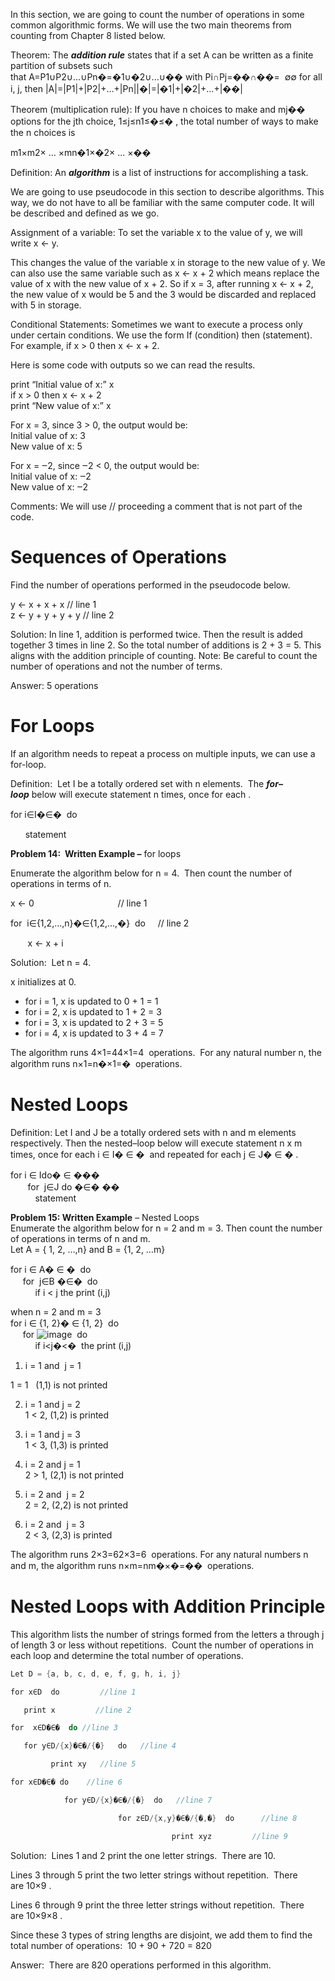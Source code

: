 In this section, we are going to count the number of operations in some common algorithmic forms. We will use the two main theorems from counting from Chapter 8 listed below.

  
Theorem: The _**addition rule**_ states that if a set A can be written as a finite partition of subsets such that A=P1∪P2∪...∪Pn�=�1∪�2∪...∪�� with Pi∩Pj=��∩��=  ∅∅ for all i, j, then |A|=|P1|+|P2|+...+|Pn||�|=|�1|+|�2|+...+|��| 

  
Theorem (multiplication rule): If you have n choices to make and mj��  options for the jth choice, 1≤j≤n1≤�≤� , the total number of ways to make the n choices is

  
m1×m2× ... ×mn�1×�2× ... ×�� 

  
Definition: An _**algorithm**_ is a list of instructions for accomplishing a task.

  
We are going to use pseudocode in this section to describe algorithms. This way, we do not have to all be familiar with the same computer code. It will be described and defined as we go.

Assignment of a variable: To set the variable x to the value of y, we will write x ← y.

This changes the value of the variable x in storage to the new value of y. We can also use the same variable such as x ← x + 2 which means replace the value of x with the new value of x + 2. So if x = 3, after running x ← x + 2, the new value of x would be 5 and the 3 would be discarded and replaced with 5 in storage.

Conditional Statements: Sometimes we want to execute a process only under certain conditions. We use the form If (condition) then (statement). For example, if x > 0 then x ← x + 2.

Here is some code with outputs so we can read the results.

print “Initial value of x:” x  
if x > 0 then x ← x + 2  
print “New value of x:” x

For x = 3, since 3 > 0, the output would be:  
Initial value of x: 3  
New value of x: 5

For x = ‒2, since ‒2 < 0, the output would be:  
Initial value of x: ‒2  
New value of x: ‒2

Comments: We will use // proceeding a comment that is not part of the code.

# Sequences of Operations
Find the number of operations performed in the pseudocode below.

  
y ← x + x + x // line 1  
z ← y + y + y + y // line 2

Solution: In line 1, addition is performed twice. Then the result is added together 3 times in line 2. So the total number of additions is 2 + 3 = 5. This aligns with the addition principle of counting. Note: Be careful to count the number of operations and not the number of terms.

  
Answer: 5 operations

# For Loops
If an algorithm needs to repeat a process on multiple inputs, we can use a for-loop.

Definition:  Let I be a totally ordered set with n elements.  The **_for–loop_** below will execute statement n times, once for each .

for i∈I�∈�  do

      statement

**Problem 14:  Written Example –** for loops

Enumerate the algorithm below for n = 4.  Then count the number of operations in terms of n.

x ← 0                                  // line 1

for  i∈{1,2,...,n}�∈{1,2,...,�}  do     // line 2

       x ← x + i

Solution:  Let n = 4. 

x initializes at 0. 

- for i = 1, x is updated to 0 + 1 = 1
- for i = 2, x is updated to 1 + 2 = 3
- for i = 3, x is updated to 2 + 3 = 5
- for i = 4, x is updated to 3 + 4 = 7

The algorithm runs 4×1=44×1=4  operations.  For any natural number n, the algorithm runs n×1=n�×1=�  operations.

# Nested Loops
Definition: Let I and J be a totally ordered sets with n and m elements respectively. Then the nested–loop below will execute statement n x m times, once for each i ∈ I� ∈ �  and repeated for each j ∈ J� ∈ � .

for i ∈ Ido� ∈ ���   
       for  j∈J do �∈� ��   
          statement

  
**Problem 15: Written Example** – Nested Loops  
Enumerate the algorithm below for n = 2 and m = 3. Then count the number of operations in terms of n and m.  
Let A = { 1, 2, …,n} and B = {1, 2, …m}

for i ∈ A� ∈ �  do  
     for  j∈B �∈�  do   
          if i < j the print (i,j)

when n = 2 and m = 3  
for i ∈ {1, 2}� ∈ {1, 2}  do  
     for ![image](https://moer.maricopa.edu/cgi-bin/mimetex.cgi?%5Cdisplaystyle%5C%20%7Bj%7D%5Cin%7B%5Cleft%5Clbrace%7B1%7D%2C%5C%20%7B2%7D%2C%5C%20%7B3%7D%5Cright%5Crbrace%7D%60 "\ j\in{1,\ 2,\ 3}`")  do  
          if i<j�<�  the print (i,j)

1) i = 1 and  j = 1

1 = 1   (1,1) is not printed

  
2) i = 1 and j = 2  
1 < 2, (1,2) is printed

  
3) i = 1 and j = 3  
1 < 3, (1,3) is printed

  
4) i = 2 and j = 1  
2 > 1, (2,1) is not printed

  
5) i = 2 and  j = 2  
2 = 2, (2,2) is not printed

  
6) i = 2 and  j = 3  
2 < 3, (2,3) is printed

  
The algorithm runs 2×3=62×3=6  operations. For any natural numbers n and m, the algorithm runs n×m=nm�×�=��  operations.

# Nested Loops with Addition Principle

This algorithm lists the number of strings formed from the letters a through j of length 3 or less without repetitions.  Count the number of operations in each loop and determine the total number of operations.

``` C
Let D = {a, b, c, d, e, f, g, h, i, j}

for x∈D  do         //line 1

   print x         //line 2

for  x∈D�∈�  do //line 3

   for y∈D/{x}�∈�/{�}   do   //line 4

		 print xy   //line 5

for x∈D�∈� do    //line 6

            for y∈D/{x}�∈�/{�}  do   //line 7

                        for z∈D/{x,y}�∈�/{�,�}  do      //line 8

                                    print xyz         //line 9
```

Solution:  Lines 1 and 2 print the one letter strings.  There are 10.

Lines 3 through 5 print the two letter strings without repetition.  There are 10×9 .

Lines 6 through 9 print the three letter strings without repetition.  There are 10×9×8 .

Since these 3 types of string lengths are disjoint, we add them to find the total number of operations:  10 + 90 + 720 = 820

Answer:  There are 820 operations performed in this algorithm.

